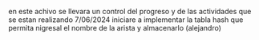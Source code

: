 en este achivo se llevara un control del progreso y de las actividades que se estan realizando
7/06/2024 iniciare a implementar la tabla hash que permita nigresal el nombre de la arista y almacenarlo (alejandro)
